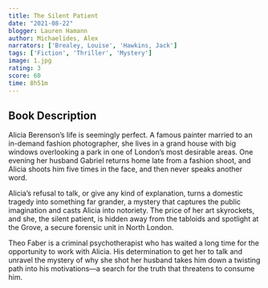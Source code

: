 ```yaml
---
title: The Silent Patient 
date: "2021-08-22"
blogger: Lauren Hamann
author: Michaelides, Alex
narrators: ['Brealey, Louise', 'Hawkins, Jack']
tags: ['Fiction', 'Thriller', 'Mystery']
image: 1.jpg
rating: 3
score: 60
time: 8h51m
---
```



## Book Description

Alicia Berenson’s life is seemingly perfect. A famous painter married to an in-demand fashion photographer, she lives in a grand house with big windows overlooking a park in one of London’s most desirable areas. One evening her husband Gabriel returns home late from a fashion shoot, and Alicia shoots him five times in the face, and then never speaks another word.

Alicia’s refusal to talk, or give any kind of explanation, turns a domestic tragedy into something far grander, a mystery that captures the public imagination and casts Alicia into notoriety. The price of her art skyrockets, and she, the silent patient, is hidden away from the tabloids and spotlight at the Grove, a secure forensic unit in North London.

Theo Faber is a criminal psychotherapist who has waited a long time for the opportunity to work with Alicia. His determination to get her to talk and unravel the mystery of why she shot her husband takes him down a twisting path into his motivations—a search for the truth that threatens to consume him.